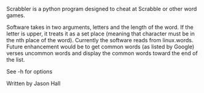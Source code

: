 Scrabbler is a python program designed to cheat at Scrabble or other word games.

Software takes in two arguments, letters and the length of the word.  If the letter is upper, it treats it as a set place (meaning that character must be in the nth place of the word).  Currently the software reads from linux.words.  Future enhancement would be to get common words (as listed by Google) verses uncommon words and display the common words toward the end of the list.

See -h for options

Written by Jason Hall


